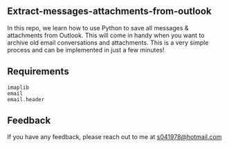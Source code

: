 ## Extract-messages-attachments-from-outlook ##

In this repo, we learn how to use Python to save all messages & attachments from Outlook. This will come in handy when you want to archive old email conversations and attachments. This is a very simple process and can be implemented in just a few minutes!

## Requirements ##

```
imaplib
email
email.header 
```

## Feedback ##

If you have any feedback, please reach out to me at s041978@hotmail.com